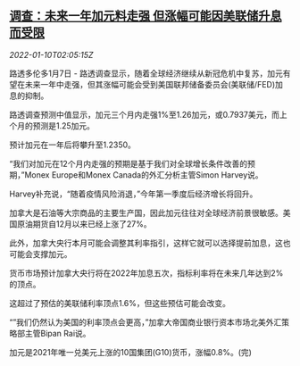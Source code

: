 <!--1641781863000-->
[调查：未来一年加元料走强 但涨幅可能因美联储升息而受限](https://cn.reuters.com/article/poll-canadian-dollar-fx-0110-idCNKBS2JK03O)
------

<div><i>2022-01-10T02:05:15Z</i></div><p>路透多伦多1月7日 - 路透调查显示，随着全球经济继续从新冠危机中复苏，加元有望在未来一年中走强，但其涨幅可能会受到美国联邦储备委员会(美联储/FED)加息的抑制。</p><p>路透调查预测中值显示，加元三个月内走强1%至1.26加元，或0.7937美元，而上个月的预测是1.25加元。</p><p>预计加元在一年后将攀升至1.2350。</p><p>“我们对加元在12个月内走强的预期是基于我们对全球增长条件改善的预期，”Monex Europe和Monex Canada的外汇分析主管Simon Harvey说。</p><p>Harvey补充说，“随着疫情风险消退，”今年第一季度后经济增长将回升。</p><p>加拿大是石油等大宗商品的主要生产国，因此加元往往对全球经济前景很敏感。美国原油期货自12月以来已经上涨了27%。</p><p>此外，加拿大央行本月可能会调整其利率指引，这样它就可以选择提前加息，这也可能会支撑加元。</p><p>货币市场预计加拿大央行将在2022年加息五次，指标利率将在未来几年达到2%的顶点。</p><p>这超过了预估的美联储利率顶点1.6%，但这些预估可能会改变。</p><p>“”我们仍然认为美国的利率顶点会更高，”加拿大帝国商业银行资本市场北美外汇策略部主管Bipan Rai说。</p><p>加元是2021年唯一兑美元上涨的10国集团(G10)货币，涨幅0.8%。(完)</p>
